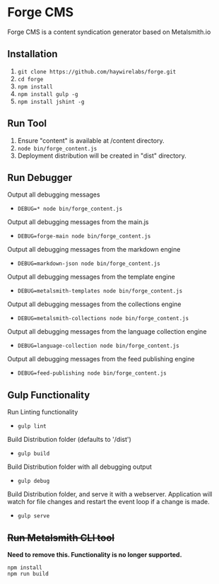 Forge CMS
=========

Forge CMS is a content syndication generator based on Metalsmith.io

Installation
------------

1. ```git clone https://github.com/haywirelabs/forge.git```
2. ```cd forge```
3. ```npm install```
4. ```npm install gulp -g```
5. ```npm install jshint -g```

Run Tool
--------

1. Ensure "content" is available at /content directory.
2. ```node bin/forge_content.js```
3. Deployment distribution will be created in "dist" directory.

Run Debugger
------------

Output all debugging messages

  - ```DEBUG=* node bin/forge_content.js```

Output all debugging messages from the main.js

  - ```DEBUG=forge-main node bin/forge_content.js```

Output all debugging messages from the markdown engine

  - ```DEBUG=markdown-json node bin/forge_content.js```

Output all debugging messages from the template engine

  - ```DEBUG=metalsmith-templates node bin/forge_content.js```

Output all debugging messages from the collections engine

  - ```DEBUG=metalsmith-collections node bin/forge_content.js```

Output all debugging messages from the language collection engine

  - ```DEBUG=language-collection node bin/forge_content.js```

Output all debugging messages from the feed publishing engine

  - ```DEBUG=feed-publishing node bin/forge_content.js```

Gulp Functionality
------------------

Run Linting functionality

  - ```gulp lint```

Build Distribution folder (defaults to '/dist')

  - ```gulp build```

Build Distribution folder with all debugging output

  - ```gulp debug```

Build Distribution folder, and serve it with a webserver.  Application will watch for file changes and restart the event loop if a change is made.

  - ```gulp serve```

~~Run Metalsmith CLI tool~~
-----------------------

**Need to remove this.  Functionality is no longer supported.**

```
npm install
npm run build
```

